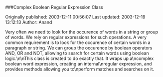 ###Complex Boolean Regular Expression Class

Originally published: 2003-12-11 00:56:07
Last updated: 2003-12-19 13:12:13
Author: Anand 

Very often we need to look for the occurence of words in a string or group of words. We rely on regular expressions for such operations. A very common requirement is to look for the occurence of certain words in a paragraph or string. We can group the occurence by boolean operators AND, OR and NOT, allowing to search for certain words using boolean logic.\n\nThis class is created to do exactly that. It wraps up a\ncomplex boolean word expression, creating an internal\nregular expression, and provides methods allowing you to\nperform matches and searches on it.